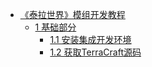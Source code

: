 * [《泰拉世界》模组开发教程](tutorial/README.md)
  * [1 基础部分](tutorial/base.md)
    * [1.1 安装集成开发环境](tutorial/ide.md)
    * [1.2 获取TerraCraft源码](tutorial/code.md)